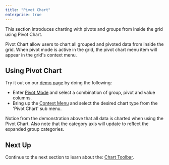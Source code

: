 ```yaml
---
title: "Pivot Chart"
enterprise: true
---
```


This section introduces charting with pivots and groups from inside the grid using Pivot Chart.

Pivot Chart allow users to chart all grouped and pivoted data from inside the grid. When pivot mode is active in the grid, the pivot chart menu item will appear in the grid's context menu.

## Using Pivot Chart

Try it out on our [demo page](../../../example.php) by doing the following:

- Enter [Pivot Mode](../pivoting/#pivot-mode) and select a combination of group, pivot and value columns.
- Bring up the [Context Menu](../context-menu/) and select the desired chart type from the 'Pivot Chart' sub menu.

<gif src="pivot-chart.gif"></gif>

Notice from the demonstration above that all data is charted when using the Pivot Chart. Also note that the category axis will update to reflect the expanded group categories.

## Next Up

Continue to the next section to learn about the: [Chart Toolbar](../integrated-charts-toolbar/).
